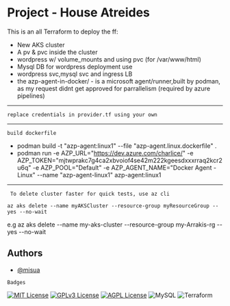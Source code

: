 
# Project - House Atreides

This is an all Terraform to deploy the ff:


- New AKS cluster
- A pv & pvc inside the cluster
- wordpress w/ volume_mounts and using pvc (for /var/www/html)
- Mysql DB for wordpress deployment use
- wordpress svc,mysql svc and ingress LB  
- the azp-agent-in-docker/ - is a microsoft agent/runner,built by podman, as my request didnt get approved for parrallelism (required by azure pipelines)

---

```replace credentials in provider.tf using your own```

---
```build dockerfile```
- podman build -t "azp-agent:linux1" --file "azp-agent.linux.dockerfile" .
- podman run -e AZP_URL="https://dev.azure.com/charlice/" -e AZP_TOKEN="mjtwprakc7g4ca2xbvoiof4se42m222kgeesdxxxrraq2kcr2u6q" -e AZP_POOL="Default" -e AZP_AGENT_NAME="Docker Agent - Linux" --name "azp-agent-linux1" azp-agent:linux1

---
``` To delete cluster faster for quick tests, use az cli```

``az aks delete --name myAKSCluster --resource-group myResourceGroup --yes --no-wait``

e.g az aks delete --name my-aks-cluster --resource-group my-Arrakis-rg --yes --no-wait
## Authors

- [@misua](https://www.github.com/misua)



`Badges`


[![MIT License](https://img.shields.io/badge/License-MIT-green.svg)](https://choosealicense.com/licenses/mit/)
[![GPLv3 License](https://img.shields.io/badge/License-GPL%20v3-yellow.svg)](https://opensource.org/licenses/)
[![AGPL License](https://img.shields.io/badge/license-AGPL-blue.svg)](http://www.gnu.org/licenses/agpl-3.0)
![MySQL](https://img.shields.io/badge/mysql-%2300f.svg?style=for-the-badge&logo=mysql&logoColor=white)
![Terraform](https://img.shields.io/badge/terraform-%235835CC.svg?style=for-the-badge&logo=terraform&logoColor=white)
